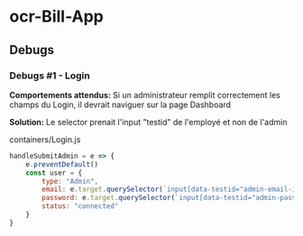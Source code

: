 # ocr-Bill-App

## Debugs
### Debugs #1 - Login
**Comportements attendus:** Si un administrateur remplit correctement les champs du Login, il devrait naviguer sur la page Dashboard

**Solution:** Le selector prenait l'input "testid" de l'employé et non de l'admin

containers/Login.js

```javascript
handleSubmitAdmin = e => {
    e.preventDefault()
    const user = {
        type: "Admin",
        email: e.target.querySelector(`input[data-testid="admin-email-input"]`).value,
        password: e.target.querySelector(`input[data-testid="admin-password-input"]`).value,
        status: "connected"
    }
}
```